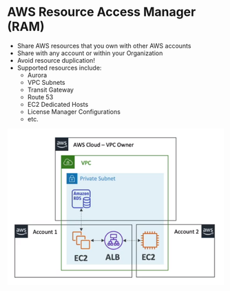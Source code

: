 # AWS Resource Access Manager (RAM)

- Share AWS resources that you own with other AWS accounts
- Share with any account or within your Organization
- Avoid resource duplication!
- Supported resources include:
    - Aurora
    - VPC Subnets
    - Transit Gateway
    - Route 53
    - EC2 Dedicated Hosts
    - License Manager Configurations
    - etc.

![Resource Access Manager (RAM)](../../images/account/resource_access_manager.png)